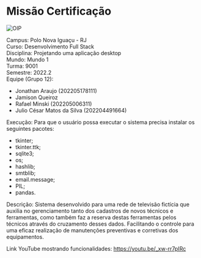 # Missão Certificação  

![OIP](https://user-images.githubusercontent.com/106936652/189002324-b9734150-b936-4095-a01f-a20b4a6f65c7.jpg)

Campus: Polo Nova Iguaçu - RJ  
Curso: Desenvolvimento Full Stack  
Disciplina: Projetando uma aplicação desktop  
Mundo: Mundo 1  
Turma: 9001  
Semestre: 2022.2  
Equipe (Grupo 12): 
* Jonathan Araujo (202205178111) 
* Jamison Queiroz 
* Rafael Minski (202205006311)
* Julio César Matos da Silva (202204491664)

Execução: Para que o usuário possa executar o sistema precisa instalar os seguintes pacotes:  
* tkinter;  
* tkinter.ttk;  
* sqlite3;  
* os;  
* hashlib;  
* smtblib;  
* email.message;  
* PIL;  
* pandas.  

Descrição: Sistema desenvolvido para uma rede de televisão fictícia que auxilia no gerenciamento tanto dos cadastros de novos técnicos e ferramentas, como também faz a reserva destas ferramentas pelos técnicos através do cruzamento desses dados. Facilitando o controle para uma eficaz realização de manutenções preventivas e corretivas dos equipamentos.  

Link YouTube mostrando funcionalidades: https://youtu.be/_xw-rr7pIRc  
